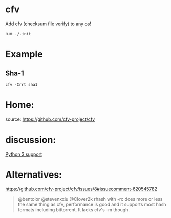 # cfv
Add cfv (checksum file verify) to any os!

run:
`./.init`

# Example
## Sha-1
`cfv -Crrt sha1`

# Home:
source: https://github.com/cfv-project/cfv

# discussion:
[Python 3 support](https://github.com/cfv-project/cfv/issues/8)

# Alternatives:
https://github.com/cfv-project/cfv/issues/8#issuecomment-620545782
>@bentolor @stevenxxiu @Clover2k rhash with -rc does more or less the same thing as cfv, performance is good and it supports most hash formats including bittorrent. It lacks cfv's -m though.
